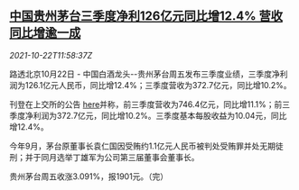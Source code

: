 <!--1634905863000-->
[中国贵州茅台三季度净利126亿元同比增12.4% 营收同比增逾一成](https://cn.reuters.com/article/moutai-q3-profit-1022-idCNKBS2HC18B)
------

<div><i>2021-10-22T11:58:37Z</i></div><p>路透北京10月22日 - 中国白酒龙头--贵州茅台周五发布三季度业绩，三季度净利润为126.1亿元人民币，同比增12.4%；三季度营收为372.7亿元，同比增10.2%。</p><p>刊登在上交所的公告 <a href="http://static.sse.com.cn/disclosure/listedinfo/announcement/c/new/2021-10-23/600519_20211023_1_Rm7BsuUV.pdf">here</a>并称，前三季度营收为746.4亿元，同比增11.1%；前三季度净利润为372.7亿元，同比增10.2%。三季度基本每股收益为10.04元，同比增12.4%。</p><p>今年9月，茅台原董事长袁仁国因受贿约1.1亿元人民币被判处受贿罪并处无期徒刑；并于同月选举丁雄军为公司第三届董事会董事长。</p><p>贵州茅台周五收涨3.091%，报1901元。（完）</p>
